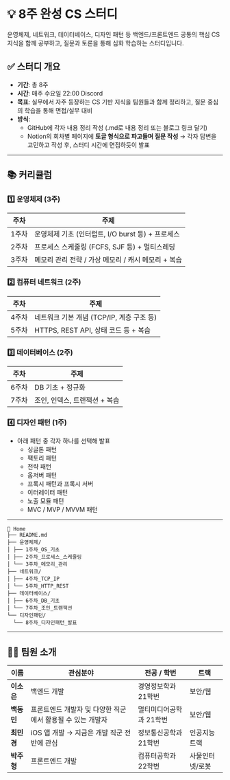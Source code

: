 # 💡 8주 완성 CS 스터디

운영체제, 네트워크, 데이터베이스, 디자인 패턴 등 백엔드/프론트엔드 공통의 핵심 CS 지식을 함께 공부하고, 질문과 토론을 통해 심화 학습하는 스터디입니다.

## ✅ 스터디 개요

- **기간**: 총 8주
- **시간**: 매주 수요일 22:00 Discord
- **목표**: 실무에서 자주 등장하는 CS 기반 지식을 팀원들과 함께 정리하고, 질문 중심의 학습을 통해 면접/실무 대비
- **방식**:
  - GitHub에 각자 내용 정리 작성 (.md로 내용 정리 또는 블로그 링크 달기)
  - Notion의 회차별 페이지에 **토글 형식으로 파고들며 질문 작성** → 각자 답변을 고민하고 작성 후, 스터디 시간에 면접하듯이 발표
 

---

## 📚 커리큘럼

### 1️⃣ 운영체제 (3주)
| 주차 | 주제 |
|------|------|
| 1주차 | 운영체제 기초 (인터럽트, I/O burst 등) + 프로세스 |
| 2주차 | 프로세스 스케줄링 (FCFS, SJF 등) + 멀티스레딩 |
| 3주차 | 메모리 관리 전략 / 가상 메모리 / 캐시 메모리 + 복습 |

### 2️⃣ 컴퓨터 네트워크 (2주)
| 주차 | 주제 |
|------|------|
| 4주차 | 네트워크 기본 개념 (TCP/IP, 계층 구조 등) |
| 5주차 | HTTPS, REST API, 상태 코드 등 + 복습 |

### 3️⃣ 데이터베이스 (2주)
| 주차 | 주제 |
|------|------|
| 6주차 | DB 기초 + 정규화 |
| 7주차 | 조인, 인덱스, 트랜잭션 + 복습 |

### 4️⃣ 디자인 패턴 (1주)
- 아래 패턴 중 각자 하나를 선택해 발표
  - 싱글톤 패턴
  - 팩토리 패턴
  - 전략 패턴
  - 옵저버 패턴
  - 프록시 패턴과 프록시 서버
  - 이터레이터 패턴
  - 노출 모듈 패턴
  - MVC / MVP / MVVM 패턴

---
```
📁 Home
├── README.md
├── 운영체제/
│ ├── 1주차_OS_기초
│ ├── 2주차_프로세스_스케줄링
│ └── 3주차_메모리_관리
├── 네트워크/
│ ├── 4주차_TCP_IP
│ └── 5주차_HTTP_REST
├── 데이터베이스/
│ ├── 6주차_DB_기초
│ └── 7주차_조인_트랜잭션
└── 디자인패턴/
  └── 8주차_디자인패턴_발표
```


---

## 👩‍💻 팀원 소개

| 이름 | 관심분야 | 전공 / 학번 | 트랙 |
|------|------|-------------|------------|
| **이소은** | 백엔드 개발 | 경영정보학과 21학번 | 보안/웹 |
| **백동민** | 프론트엔드 개발자 및 다양한 직군에서 활용될 수 있는 개발자 | 멀티미디어공학과 21학번 | 보안/웹 |
| **최민경** | iOS 앱 개발 → 지금은 개발 직군 전반에 관심 | 정보통신공학과 21학번 | 인공지능 트랙 |
| **박주형** | 프론트엔드 개발 | 컴퓨터공학과 22학번 | 사물인터넷/로봇 |



